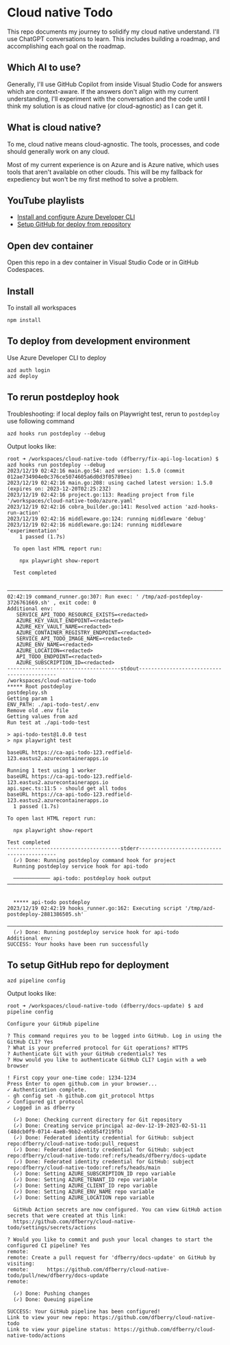 # Cloud native Todo

This repo documents my journey to solidify my cloud native understand. I'll use ChatGPT conversations to learn. This includes building a roadmap, and accomplishing each goal on the roadmap.

## Which AI to use? 

Generally, I'll use GitHub Copilot from inside Visual Studio Code for answers which are context-aware. If the answers don't align with my current understanding, I'll experiment with the conversation and the code until I think my solution is as cloud native (or cloud-agnostic) as I can get it. 

## What is cloud native? 

To me, cloud native means cloud-agnostic. The tools, processes, and code should generally work on any cloud. 

Most of my current experience is on Azure and is Azure native, which uses tools that aren't available on other clouds. This will be my fallback for expediency but won't be my first method to solve a problem.

## YouTube playlists

* [Install and configure Azure Developer CLI](https://www.youtube.com/watch?v=zxGl4L_WwoE&list=PLAQX7qAUlTDhMm-Lkr91NCPAvrCRcaFEF)
* [Setup GitHub for deploy from repository](https://www.youtube.com/watch?v=zxGl4L_WwoE&list=PLAQX7qAUlTDhMm-Lkr91NCPAvrCRcaFEF&pp=iAQB)

## Open dev container

Open this repo in a dev container in Visual Studio Code or in GitHub Codespaces.

## Install

To install all workspaces

```
npm install
```

## To deploy from development environment

Use Azure Developer CLI to deploy

```
azd auth login
azd deploy
```

## To rerun postdeploy hook

Troubleshooting: if local deploy fails on Playwright test, rerun to `postdeploy` use following command

```
azd hooks run postdeploy --debug
```

Output looks like:

```
root ➜ /workspaces/cloud-native-todo (dfberry/fix-api-log-location) $ azd hooks run postdeploy --debug
2023/12/19 02:42:16 main.go:54: azd version: 1.5.0 (commit 012ae734904e0c376ce5074605a6d0d3f05789ee)
2023/12/19 02:42:16 main.go:208: using cached latest version: 1.5.0 (expires on: 2023-12-20T02:25:23Z)
2023/12/19 02:42:16 project.go:113: Reading project from file '/workspaces/cloud-native-todo/azure.yaml'
2023/12/19 02:42:16 cobra_builder.go:141: Resolved action 'azd-hooks-run-action'
2023/12/19 02:42:16 middleware.go:124: running middleware 'debug'
2023/12/19 02:42:16 middleware.go:124: running middleware 'experimentation'
    1 passed (1.7s)
  
  To open last HTML report run:
  
    npx playwright show-report
  
  Test completed

  ───────────────────────────────────────────────────────────────────────────────────────────────────────────────────────────────────────────────────────────────2023/12/19 02:42:19 command_runner.go:307: Run exec: ' /tmp/azd-postdeploy-3726761669.sh' , exit code: 0
Additional env:
   SERVICE_API_TODO_RESOURCE_EXISTS=<redacted>
   AZURE_KEY_VAULT_ENDPOINT=<redacted>
   AZURE_KEY_VAULT_NAME=<redacted>
   AZURE_CONTAINER_REGISTRY_ENDPOINT=<redacted>
   SERVICE_API_TODO_IMAGE_NAME=<redacted>
   AZURE_ENV_NAME=<redacted>
   AZURE_LOCATION=<redacted>
   API_TODO_ENDPOINT=<redacted>
   AZURE_SUBSCRIPTION_ID=<redacted>
-------------------------------------stdout-------------------------------------------
/workspaces/cloud-native-todo
***** Root postdeploy
postdeploy.sh
Getting param 1
ENV_PATH: ./api-todo-test/.env
Remove old .env file
Getting values from azd
Run test at ./api-todo-test

> api-todo-test@1.0.0 test
> npx playwright test

baseURL https://ca-api-todo-123.redfield-123.eastus2.azurecontainerapps.io

Running 1 test using 1 worker
baseURL https://ca-api-todo-123.redfield-123.eastus2.azurecontainerapps.io
api.spec.ts:11:5 › should get all todos
baseURL https://ca-api-todo-123.redfield-123.eastus2.azurecontainerapps.io
  1 passed (1.7s)

To open last HTML report run:

  npx playwright show-report

Test completed
-------------------------------------stderr-------------------------------------------
  (✓) Done: Running postdeploy command hook for project
  Running postdeploy service hook for api-todo

  ──────────── api-todo: postdeploy hook output ─────────────────────────────────────────────────────────────────────────────────────────────────────────────────


  ***** api-todo postdeploy
2023/12/19 02:42:19 hooks_runner.go:162: Executing script '/tmp/azd-postdeploy-2881386505.sh'
  ───────────────────────────────────────────────────────────────────────────────────────────────────────────────────────────────────────────────────────────────
  (✓) Done: Running postdeploy service hook for api-todo
Additional env:
SUCCESS: Your hooks have been run successfully
```

## To setup GitHub repo for deployment

```
azd pipeline config
```

Output looks like:

```
root ➜ /workspaces/cloud-native-todo (dfberry/docs-update) $ azd pipeline config

Configure your GitHub pipeline

? This command requires you to be logged into GitHub. Log in using the GitHub CLI? Yes
? What is your preferred protocol for Git operations? HTTPS
? Authenticate Git with your GitHub credentials? Yes
? How would you like to authenticate GitHub CLI? Login with a web browser

! First copy your one-time code: 1234-1234
Press Enter to open github.com in your browser... 
✓ Authentication complete.
- gh config set -h github.com git_protocol https
✓ Configured git protocol
✓ Logged in as dfberry

  (✓) Done: Checking current directory for Git repository
  (✓) Done: Creating service principal az-dev-12-19-2023-02-51-11 (48dcb0f9-0714-4ae8-9bb2-eb5854f219fb)
  (✓) Done: Federated identity credential for GitHub: subject repo:dfberry/cloud-native-todo:pull_request
  (✓) Done: Federated identity credential for GitHub: subject repo:dfberry/cloud-native-todo:ref:refs/heads/dfberry/docs-update
  (✓) Done: Federated identity credential for GitHub: subject repo:dfberry/cloud-native-todo:ref:refs/heads/main
  (✓) Done: Setting AZURE_SUBSCRIPTION_ID repo variable
  (✓) Done: Setting AZURE_TENANT_ID repo variable
  (✓) Done: Setting AZURE_CLIENT_ID repo variable
  (✓) Done: Setting AZURE_ENV_NAME repo variable
  (✓) Done: Setting AZURE_LOCATION repo variable

  GitHub Action secrets are now configured. You can view GitHub action secrets that were created at this link:
  https://github.com/dfberry/cloud-native-todo/settings/secrets/actions

? Would you like to commit and push your local changes to start the configured CI pipeline? Yes
remote: 
remote: Create a pull request for 'dfberry/docs-update' on GitHub by visiting:
remote:      https://github.com/dfberry/cloud-native-todo/pull/new/dfberry/docs-update
remote: 

  (✓) Done: Pushing changes
  (✓) Done: Queuing pipeline

SUCCESS: Your GitHub pipeline has been configured!
Link to view your new repo: https://github.com/dfberry/cloud-native-todo
Link to view your pipeline status: https://github.com/dfberry/cloud-native-todo/actions
```